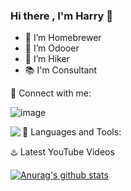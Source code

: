 ### Hi there , I'm Harry 👋

- :beers: I’m Homebrewer
- :purple_heart: I’m Odooer
- :mount_fuji: I’m Hiker
- :books: I'm Consultant

:e-mail: Connect with me:

![image](https://img.icons8.com/android/24/000000/linkedin.png)

<img align="left" src="https://img.icons8.com/android/24/000000/linkedin.png" data-canonical-src="https://img.icons8.com/android/24/000000/linkedin.png" style="max-width:100%;">

:checkered_flag: Languages and Tools:


:hotsprings: Latest YouTube Videos


[![Anurag's github stats](https://github-readme-stats.vercel.app/api?username=ksharry)](https://github.com/ksharry/github-readme-stats)
